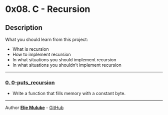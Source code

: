 # 0x08. C - Recursion

## Description

What you should learn from this project:

- What is recursion
- How to implement recursion
- In what situations you should implement recursion
- In what situations you shouldn’t implement recursion

---

### [0. 0-puts_recursion](./0-puts_recursion.c)

- Write a function that fills memory with a constant byte.

---

Author [**Elie Muluke**](https://github.com/ElieMuluke) - [GitHub](ElieMuluke)
